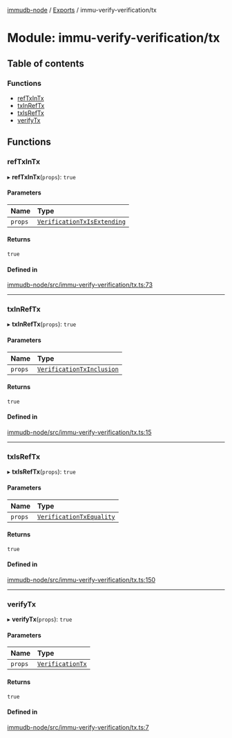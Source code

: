[immudb-node](../README.md) / [Exports](../modules.md) / immu-verify-verification/tx

# Module: immu-verify-verification/tx

## Table of contents

### Functions

- [refTxInTx](immu_verify_verification_tx.md#reftxintx)
- [txInRefTx](immu_verify_verification_tx.md#txinreftx)
- [txIsRefTx](immu_verify_verification_tx.md#txisreftx)
- [verifyTx](immu_verify_verification_tx.md#verifytx)

## Functions

### refTxInTx

▸ **refTxInTx**(`props`): ``true``

#### Parameters

| Name | Type |
| :------ | :------ |
| `props` | [`VerificationTxIsExtending`](types_VerificationTx.md#verificationtxisextending) |

#### Returns

``true``

#### Defined in

[immudb-node/src/immu-verify-verification/tx.ts:73](https://github.com/user3232/node-immu-db/blob/2e88686/immudb-node/src/immu-verify-verification/tx.ts#L73)

___

### txInRefTx

▸ **txInRefTx**(`props`): ``true``

#### Parameters

| Name | Type |
| :------ | :------ |
| `props` | [`VerificationTxInclusion`](types_VerificationTx.md#verificationtxinclusion) |

#### Returns

``true``

#### Defined in

[immudb-node/src/immu-verify-verification/tx.ts:15](https://github.com/user3232/node-immu-db/blob/2e88686/immudb-node/src/immu-verify-verification/tx.ts#L15)

___

### txIsRefTx

▸ **txIsRefTx**(`props`): ``true``

#### Parameters

| Name | Type |
| :------ | :------ |
| `props` | [`VerificationTxEquality`](types_VerificationTx.md#verificationtxequality) |

#### Returns

``true``

#### Defined in

[immudb-node/src/immu-verify-verification/tx.ts:150](https://github.com/user3232/node-immu-db/blob/2e88686/immudb-node/src/immu-verify-verification/tx.ts#L150)

___

### verifyTx

▸ **verifyTx**(`props`): ``true``

#### Parameters

| Name | Type |
| :------ | :------ |
| `props` | [`VerificationTx`](types_VerificationTx.md#verificationtx) |

#### Returns

``true``

#### Defined in

[immudb-node/src/immu-verify-verification/tx.ts:7](https://github.com/user3232/node-immu-db/blob/2e88686/immudb-node/src/immu-verify-verification/tx.ts#L7)
